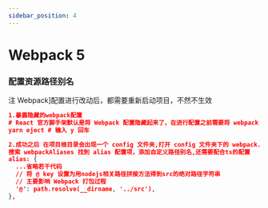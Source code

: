 ```yaml
---
sidebar_position: 4
---
```


# Webpack 5

### 配置资源路径别名

注 Webpack]配置进行改动后，都需要重新启动项目，不然不生效

```json
1.暴露隐藏的webpack配置
# React 官方脚手架默认是将 Webpack 配置隐藏起来了，在进行配置之前需要将 webpack 配置暴露出来,一旦暴露将不可逆转
yarn eject # 输入 y 回车

2.成功之后 在项目根目录会出现一个 config 文件夹,打开 config 文件夹下的 webpack.config.js 文件
搜索 webpackAliases 找到 alias 配置项，添加自定义路径别名,还需要配合ts的配置
alias: {
  ...省略若干代码
  // 将 @ key 设置为用nodejs相关路径拼接方法得到src的绝对路径字符串
  // 主要影响 Webpack 打包过程
  '@': path.resolve(__dirname, '../src'),
},
```



